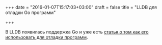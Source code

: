 +++
date = "2016-01-07T15:17:03+03:00"
draft = false
title = "LLDB для отладки Go программ"

+++

<p>В&nbsp;LLDB появилась поддержка Go и уже есть <a href="http://ribrdb.github.io/lldb/">статья о том как его использовать для отладки программ</a>.</p>

